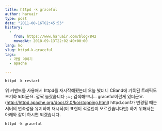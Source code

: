 ```yaml
---
title: httpd -k graceful
author: haruair
type: post
date: "2011-08-16T02:45:53"
history:
  - 
    from: https://www.haruair.com/blog/842
    movedAt: 2018-09-13T22:02:40+00:00
lang: ko
slug: httpd-k-graceful
tags:
  - 개발 이야기
  - apache

---
```


```
httpd -k restart
```

위 커맨드를 사용해서 httpd를 재시작해줬는데 오늘 봤더니 CBand에 기록된 트래픽도 초기화 되더군요. 깜짝 놀랐습니다 ;ㅅ; 검색해보니&#8230; graceful이란게 있더군요. (<a href="http://httpd.apache.org/docs/2.0/ko/stopping.html" target="_blank">http://httpd.apache.org/docs/2.0/ko/stopping.html</a>) httpd.conf가 변경될 때는 서버의 연속성을 유지하며 재시작(이 표현이 적절한지 모르겠습니다만) 하기 위해서는 아래와 같이 하시면 되겠습니다.


```
httpd -k graceful
```
